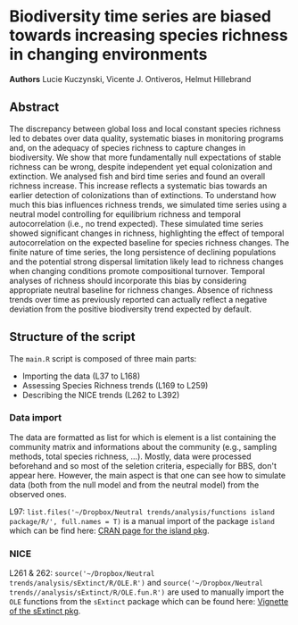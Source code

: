 # Biodiversity time series are biased towards increasing species richness in changing environments
**Authors** Lucie Kuczynski, Vicente J. Ontiveros, Helmut Hillebrand

## Abstract
The discrepancy between global loss and local constant species richness led to debates over data quality, systematic biases in monitoring programs and, on the adequacy of species richness to capture changes in biodiversity. We show that more fundamentally null expectations of stable richness can be wrong, despite independent yet equal colonization and extinction.  We analysed fish and bird time series and found an overall richness increase. This increase reflects a systematic bias towards an earlier detection of colonizations than of extinctions. To understand how much this bias influences richness trends, we simulated time series using a neutral model controlling for equilibrium richness and temporal autocorrelation (i.e., no trend expected). These simulated time series showed significant changes in richness, highlighting the effect of temporal autocorrelation on the expected baseline for species richness changes. The finite nature of time series, the long persistence of declining populations and the potential strong dispersal limitation likely lead to richness changes when changing conditions promote compositional turnover. Temporal analyses of richness should incorporate this bias by considering appropriate neutral baseline for richness changes. Absence of richness trends over time as previously reported can actually reflect a negative deviation from the positive biodiversity trend expected by default. 

## Structure of the script
The `main.R` script is composed of three main parts:
- Importing the data (L37 to L168)
- Assessing Species Richness trends (L169 to L259)
- Describing the NICE trends (L262 to L392)

### Data import
The data are formatted as list for which is element is a list containing the community matrix and informations about the community (e.g., sampling methods, total species richness, ...). Mostly, data were processed beforehand and so most of the seletion criteria, especially for BBS, don't appear here. However, the main aspect is that one can see how to simulate data (both from the null model and from the neutral model) from the observed ones.

L97: `list.files('~/Dropbox/Neutral trends/analysis/functions island package/R/', full.names = T)` is a manual import of the package `island` which can be find here: [CRAN page for the island pkg](https://cran.r-project.org/web/packages/island/index.html).

### NICE
L261 & 262: `source('~/Dropbox/Neutral trends/analysis/sExtinct/R/OLE.R')` and `source('~/Dropbox/Neutral trends//analysis/sExtinct/R/OLE.fun.R')` are used to manually import the `OLE` functions from the `sExtinct` package which can be found here: [Vignette of the sExtinct pkg](https://rdrr.io/cran/sExtinct/).
